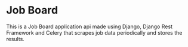 # Job Board
This is a Job Board application api made using Django, Django Rest Framework and Celery that scrapes job data periodically and stores the results.